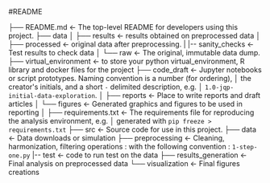#README

├── README.md          <- The top-level README for developers using this project.
├── data
│   ├── results       <- results obtained on preprocessed data
│   ├── processed      <- original data after preprocessing.
|   |-- sanity_checks <- Test results to check data
│   └── raw            <- The original, immutable data dump.
├── virtual_environment <- to store your python virtual_environment, R library and docker files for the project
├── code_draft         <- Jupyter notebooks or script prototypes. Naming convention is a number (for ordering),
│                         the creator's initials, and a short `-` delimited description, e.g.
│                         `1.0-jqp-initial-data-exploration`.
│
├── reports            <- Place to write reports and draft articles
│   └── figures        <- Generated graphics and figures to be used in reporting
│
├── requirements.txt   <- The requirements file for reproducing the analysis environment, e.g.
│                         generated with `pip freeze > requirements.txt`
├── src                <- Source code for use in this project.
    ├── data           <- Data downloads or simulation
    ├── preprocessing   <- Cleaning, harmonization, filtering operations : with the following convention : `1-step-one.py`
    |-- test <- code to run test on the data
    ├── results_generation  <- Final analysis on preprocessed data
    └── visualization  <- Final figures creations
